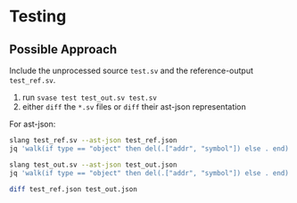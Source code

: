 # Testing

## Possible Approach
Include the unprocessed source `test.sv` and the reference-output `test_ref.sv`.

1. run `svase test test_out.sv test.sv`
2. either `diff` the `*.sv` files or `diff` their ast-json representation

For ast-json:
```sh
slang test_ref.sv --ast-json test_ref.json
jq 'walk(if type == "object" then del(.["addr", "symbol"]) else . end)' test_ref.json  > test_ref2.json

slang test_out.sv --ast-json test_out.json
jq 'walk(if type == "object" then del(.["addr", "symbol"]) else . end)' test_out.json  > test_out2.json

diff test_ref.json test_out.json 
```